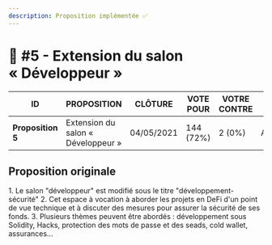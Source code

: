 ```yaml
---
description: Proposition implémentée ✅
---
```


# 📜 #5 - Extension du salon « Développeur »

| ID                | PROPOSITION                        | CLÔTURE    | VOTE POUR | VOTRE CONTRE | STATUT   |
| ----------------- | ---------------------------------- | ---------- | --------- | ------------ | -------- |
| **Proposition 5** | Extension du salon « Développeur » | 04/05/2021 | 144 (72%) | 2 (0%)       | Acceptée |

## Proposition originale

1\. Le salon "développeur" est modifié sous le titre "développement-sécurité" 2. Cet espace à vocation à aborder les projets en DeFi d'un point de vue technique et à discuter des mesures pour assurer la sécurité de ses fonds. 3. Plusieurs thèmes peuvent être abordés : développement sous Solidity, Hacks, protection des mots de passe et des seads, cold wallet, assurances...
